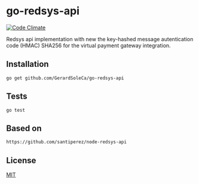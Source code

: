 # go-redsys-api

[![Code Climate](https://codeclimate.com/github/GerardSoleCa/go-redsys-api/badges/gpa.svg)](https://codeclimate.com/github/GerardSoleCa/go-redsys-api)

Redsys api implementation with new the key-hashed message autentication code (HMAC) SHA256 for the virtual payment gateway integration.

## Installation

	go get github.com/GerardSoleCa/go-redsys-api

## Tests
	
	go test
	
## Based on

    https://github.com/santiperez/node-redsys-api

## License

[MIT](https://github.com/GerardSoleCa/go-redsys-api/blob/master/LICENSE)